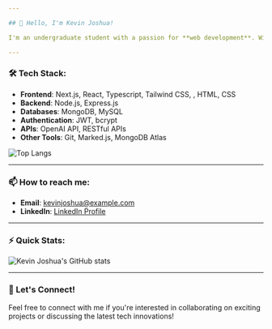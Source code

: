 ```yaml
---

## 👋 Hello, I'm Kevin Joshua!

I'm an undergraduate student with a passion for **web development**. With experience in building responsive and scalable applications, I enjoy taking on challenges in both the **frontend** and **backend** development spaces.

---
```


### 🛠️ Tech Stack:
- **Frontend**: Next.js, React, Typescript, Tailwind CSS, , HTML, CSS
- **Backend**: Node.js, Express.js
- **Databases**: MongoDB, MySQL
- **Authentication**: JWT, bcrypt
- **APIs**: OpenAI API, RESTful APIs
- **Other Tools**: Git, Marked.js, MongoDB Atlas

![Top Langs](https://github-readme-stats.vercel.app/api/top-langs/?username=kevin-joshua&layout=compact&theme=radical)


---

### 📫 How to reach me:
- **Email**: kevinjoshua@example.com
- **LinkedIn**: [LinkedIn Profile](https://www.linkedin.com/in/kevin-joshua-main/)


---

### ⚡ Quick Stats:
![Kevin Joshua's GitHub stats](https://github-readme-stats.vercel.app/api?username=kevin-joshua&show_icons=true&theme=radical)


---

### 🔗 Let's Connect!

Feel free to connect with me if you're interested in collaborating on exciting projects or discussing the latest tech innovations!


